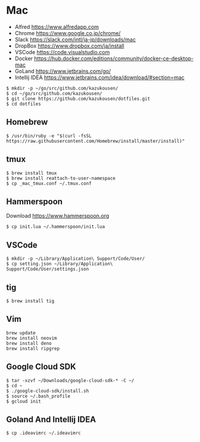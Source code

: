 
# Mac

- Alfred https://www.alfredapp.com
- Chrome https://www.google.co.jp/chrome/
- Slack https://slack.com/intl/ja-jp/downloads/mac
- DropBox https://www.dropbox.com/ja/install
- VSCode https://code.visualstudio.com
- Docker https://hub.docker.com/editions/community/docker-ce-desktop-mac
- GoLand https://www.jetbrains.com/go/
- Intellij IDEA https://www.jetbrains.com/idea/download/#section=mac

```console
$ mkdir -p ~/go/src/github.com/kazukousen/
$ cd ~/go/src/github.com/kazukousen/
$ git clone https://github.com/kazukousen/dotfiles.git
$ cd dotfiles
```

## Homebrew

```console
$ /usr/bin/ruby -e "$(curl -fsSL https://raw.githubusercontent.com/Homebrew/install/master/install)"
```

## tmux

```console
$ brew install tmux
$ brew install reattach-to-user-namespace
$ cp _mac_tmux.conf ~/.tmux.conf
```

## Hammerspoon

Download https://www.hammerspoon.org

```console
$ cp init.lua ~/.hammerspoon/init.lua
```

## VSCode

```console
$ mkdir -p ~/Library/Application\ Support/Code/User/
$ cp setting.json ~/Library/Application\ Support/Code/User/settings.json
```

## tig

```console
$ brew install tig
```

## Vim

```console
brew update
brew install neovim
brew install deno
brew install ripgrep
```

## Google Cloud SDK

```console
$ tar -xzvf ~/Downloads/google-cloud-sdk-* -C ~/
$ cd ~
$ ./google-cloud-sdk/install.sh
$ source ~/.bash_profile
$ gcloud init
```

## Goland And Intellij IDEA

```console
$ cp .ideavimrc ~/.ideavimrc
```

